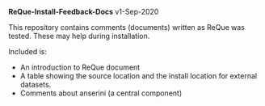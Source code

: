 **ReQue-Install-Feedback-Docs** v1-Sep-2020

This repository contains comments (documents) written as ReQue was tested. These may help during installation. 

Included is:
- An introduction to ReQue document
- A table showing the source location and the install location for external datasets. 
- Comments about anserini (a central component)
